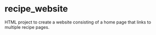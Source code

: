 # recipe_website

HTML project to create a website consisting of a home page that links to multiple recipe pages. 